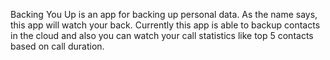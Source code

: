 Backing You Up is an app for backing up personal data. As the name says, this app will watch your back. Currently this app is able to backup contacts in the cloud and also you can watch your call statistics like top 5 contacts based on call duration. 
